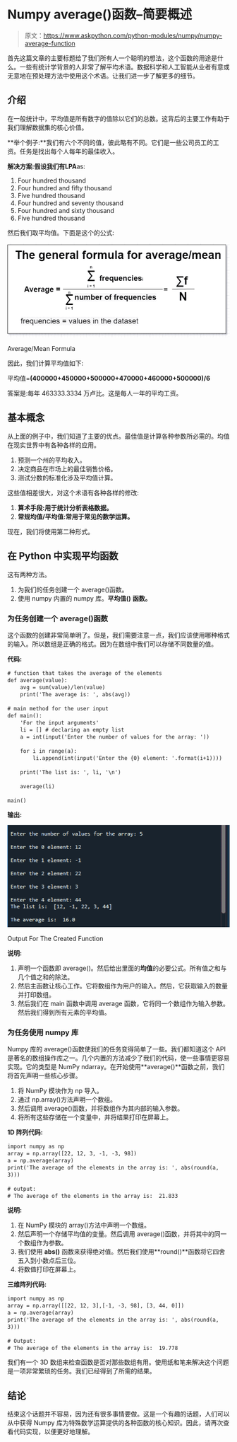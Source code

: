 # Numpy average()函数–简要概述

> 原文：<https://www.askpython.com/python-modules/numpy/numpy-average-function>

首先这篇文章的主要标题给了我们所有人一个聪明的想法，这个函数的用途是什么。一些有统计学背景的人非常了解平均术语。数据科学和人工智能从业者有意或无意地在预处理方法中使用这个术语。让我们进一步了解更多的细节。

## 介绍

在一般统计中，平均值是所有数字的值除以它们的总数。这背后的主要工作有助于我们理解数据集的核心价值。

**举个例子:**我们有六个不同的值，彼此略有不同。它们是一些公司员工的工资。任务是找出每个人每年的最佳收入。

**解决方案:**假设我们有**LPA**as:

1.  Four hundred thousand
2.  Four hundred and fifty thousand
3.  Five hundred thousand
4.  Four hundred and seventy thousand
5.  Four hundred and sixty thousand
6.  Five hundred thousand

然后我们取平均值。下面是这个的公式:

![Average Formula](img/b80247cf41fd495a804568205acda9a9.png)

Average/Mean Formula

因此，我们计算平均值如下:

平均值=**(400000+450000+500000+470000+460000+500000)/6**

答案是:每年 463333.3334 万卢比。这是每人一年的平均工资。

## 基本概念

从上面的例子中，我们知道了主要的优点。最佳值是计算各种参数所必需的。均值在现实世界中有各种各样的应用。

1.  预测一个州的平均收入。
2.  决定商品在市场上的最佳销售价格。
3.  测试分数的标准化涉及平均值计算。

这些值相差很大，对这个术语有各种各样的修改:

1.  **算术手段:用于统计分析表格数据。**
2.  **常规均值/平均值:常用于常见的数学运算。**

现在，我们将使用第二种形式。

## 在 Python 中实现平均函数

这有两种方法。

1.  为我们的任务创建一个 average()函数。
2.  使用 numpy 内置的 numpy 库。**平均值()** **函数。**

### 为任务创建一个 average()函数

这个函数的创建非常简单明了。但是，我们需要注意一点，我们应该使用哪种格式的输入。所以数组是正确的格式。因为在数组中我们可以存储不同数量的值。

**代码:**

```
# function that takes the average of the elements
def average(value): 
    avg = sum(value)/len(value)
    print('The average is: ', abs(avg))

# main method for the user input
def main():
    'For the input arguments'
    li = [] # declaring an empty list
    a = int(input('Enter the number of values for the array: '))

    for i in range(a):
        li.append(int(input('Enter the {0} element: '.format(i+1))))

    print('The list is: ', li, '\n')

    average(li)

main()

```

**输出:**

![Output For The Created Function](img/d32c807f40a679a8324fecda5125575a.png)

Output For The Created Function

**说明:**

1.  声明一个函数即 average()。然后给出里面的**均值**的必要公式。所有值之和与几个值之和的除法。
2.  然后主函数让核心工作。它将数组作为用户的输入。然后，它获取输入的数量并打印数组。
3.  然后我们在 main 函数中调用 average 函数，它将同一个数组作为输入参数。然后我们得到所有元素的平均值。

### 为任务使用 numpy 库

Numpy 库的 average()函数使我们的任务变得简单了一些。我们都知道这个 API 是著名的数组操作库之一。几个内置的方法减少了我们的代码，使一些事情更容易实现。它的类型是 NumPy ndarray。在开始使用**average()**函数之前，我们将首先声明一些核心步骤。

1.  将 NumPy 模块作为 np 导入。
2.  通过 np.array()方法声明一个数组。
3.  然后调用 average()函数，并将数组作为其内部的输入参数。
4.  将所有这些存储在一个变量中，并将结果打印在屏幕上。

**1D 阵列代码:**

```
import numpy as np
array = np.array([22, 12, 3, -1, -3, 98])
a = np.average(array)
print('The average of the elements in the array is: ', abs(round(a, 3)))

# output:
# The average of the elements in the array is:  21.833

```

**说明:**

1.  在 NumPy 模块的 array()方法中声明一个数组。
2.  然后声明一个存储平均值的变量。然后调用 average()函数，并将其中的同一个数组作为参数。
3.  我们使用 **abs()** 函数来获得绝对值。然后我们使用**round()**函数将它四舍五入到小数点后三位。
4.  将数值打印在屏幕上。

**三维阵列代码:**

```
import numpy as np
array = np.array([[22, 12, 3],[-1, -3, 98], [3, 44, 0]])
a = np.average(array)
print('The average of the elements in the array is: ', abs(round(a, 3)))

# Output:
# The average of the elements in the array is:  19.778

```

我们有一个 3D 数组来检查函数是否对那些数组有用。使用纸和笔来解决这个问题是一项非常繁琐的任务。我们已经得到了所需的结果。

## 结论

结束这个话题并不容易，因为还有很多事情要做。这是一个有趣的话题，人们可以从中获得 Numpy 库为特殊数学运算提供的各种函数的核心知识。因此，请再次查看代码实现，以便更好地理解。